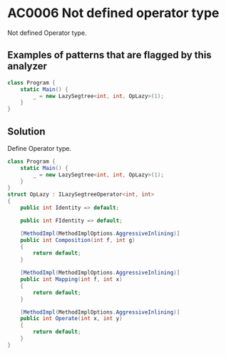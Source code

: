 # AC0006 Not defined operator type

Not defined Operator type.

## Examples of patterns that are flagged by this analyzer

```cs
class Program {
    static Main() {
        _ = new LazySegtree<int, int, OpLazy>(1);
    }
}
```

## Solution

Define Operator type.

```cs
class Program {
    static Main() {
        _ = new LazySegtree<int, int, OpLazy>(1);
    }
}
struct OpLazy : ILazySegtreeOperator<int, int>
{
    public int Identity => default;

    public int FIdentity => default;

    [MethodImpl(MethodImplOptions.AggressiveInlining)]
    public int Composition(int f, int g)
    {
        return default;
    }

    [MethodImpl(MethodImplOptions.AggressiveInlining)]
    public int Mapping(int f, int x)
    {
        return default;
    }

    [MethodImpl(MethodImplOptions.AggressiveInlining)]
    public int Operate(int x, int y)
    {
        return default;
    }
}
```
